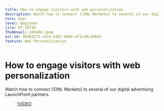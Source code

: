 ```yaml
---
title: How to engage visitors with web personalization
description: Watch how to connect [!DNL Marketo] to several of our digital advertising LaunchPoint partners.
role: User
level: Beginner
jira: KT-10726
thumbnail: 345404.jpeg
exl-id: 4bd03272-cd14-43b7-9bbb-ef1cd9c3b0a5
feature: Web Personalization
---
```

# How to engage visitors with web personalization

Watch how to connect [!DNL Marketo] to several of our digital advertising LaunchPoint partners.

>[!VIDEO](https://video.tv.adobe.com/v/345404/?quality=12&learn=on)
